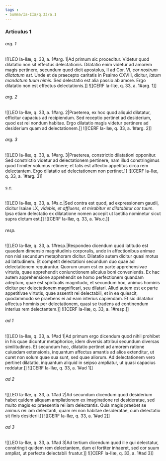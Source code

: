 ```yaml
---
tags : 
- Summa/Ia-IIæ/q.33/a.1
---
```


### Articulus 1

###### arg. 1
![[LEO Ia-IIæ, q. 33, a. 1#arg. 1|Ad primum sic proceditur. Videtur quod dilatatio non sit effectus delectationis. Dilatatio enim videtur ad amorem magis pertinere, secundum quod dicit apostolus, II ad Cor. VI, *cor nostrum dilatatum est*. Unde et de praecepto caritatis in Psalmo CXVIII, dicitur, *latum mandatum tuum nimis*. Sed delectatio est alia passio ab amore. Ergo dilatatio non est effectus delectationis.]]
![[CERF Ia-IIæ, q. 33, a. 1#arg. 1]]

###### arg. 2
![[LEO Ia-IIæ, q. 33, a. 1#arg. 2|Praeterea, ex hoc quod aliquid dilatatur, efficitur capacius ad recipiendum. Sed receptio pertinet ad desiderium, quod est rei nondum habitae. Ergo dilatatio magis videtur pertinere ad desiderium quam ad delectationem.]]
![[CERF Ia-IIæ, q. 33, a. 1#arg. 2]]

###### arg. 3
![[LEO Ia-IIæ, q. 33, a. 1#arg. 3|Praeterea, constrictio dilatationi opponitur. Sed constrictio videtur ad delectationem pertinere, nam illud constringimus quod firmiter volumus retinere; et talis est affectio appetitus circa rem delectantem. Ergo dilatatio ad delectationem non pertinet.]]
![[CERF Ia-IIæ, q. 33, a. 1#arg. 3]]

###### s.c.
![[LEO Ia-IIæ, q. 33, a. 1#s.c.|Sed contra est quod, ad expressionem gaudii, dicitur Isaiae LX, *videbis, et affluens, et mirabitur et dilatabitur cor tuum*. Ipsa etiam delectatio ex dilatatione nomen accepit ut laetitia nominetur sicut supra dictum est.]]
![[CERF Ia-IIæ, q. 33, a. 1#s.c.]]

###### resp.
![[LEO Ia-IIæ, q. 33, a. 1#resp.|Respondeo dicendum quod latitudo est quaedam dimensio magnitudinis corporalis, unde in affectionibus animae non nisi secundum metaphoram dicitur. Dilatatio autem dicitur quasi motus ad latitudinem. Et competit delectationi secundum duo quae ad delectationem requiruntur. Quorum unum est ex parte apprehensivae virtutis, quae apprehendit coniunctionem alicuius boni convenientis. Ex hac autem apprehensione apprehendit se homo perfectionem quandam adeptum, quae est spiritualis magnitudo, et secundum hoc, animus hominis dicitur per delectationem magnificari, seu dilatari. Aliud autem est ex parte appetitivae virtutis, quae assentit rei delectabili, et in ea quiescit, quodammodo se praebens ei ad eam interius capiendam. Et sic dilatatur affectus hominis per delectationem, quasi se tradens ad continendum interius rem delectantem.]]
![[CERF Ia-IIæ, q. 33, a. 1#resp.]]

###### ad 1
![[LEO Ia-IIæ, q. 33, a. 1#ad 1|Ad primum ergo dicendum quod nihil prohibet in his quae dicuntur metaphorice, idem diversis attribui secundum diversas similitudines. Et secundum hoc, dilatatio pertinet ad amorem ratione cuiusdam extensionis, inquantum affectus amantis ad alios extenditur, ut curet non solum quae sua sunt, sed quae aliorum. Ad delectationem vero pertinet dilatatio, inquantum aliquid in seipso ampliatur, ut quasi capacius reddatur.]]
![[CERF Ia-IIæ, q. 33, a. 1#ad 1]]

###### ad 2
![[LEO Ia-IIæ, q. 33, a. 1#ad 2|Ad secundum dicendum quod desiderium habet quidem aliquam ampliationem ex imaginatione rei desideratae, sed multo magis ex praesentia rei iam delectantis. Quia magis praebet se animus rei iam delectanti, quam rei non habitae desideratae, cum delectatio sit finis desiderii.]]
![[CERF Ia-IIæ, q. 33, a. 1#ad 2]]

###### ad 3
![[LEO Ia-IIæ, q. 33, a. 1#ad 3|Ad tertium dicendum quod ille qui delectatur, constringit quidem rem delectantem, dum ei fortiter inhaeret, sed cor suum ampliat, ut perfecte delectabili fruatur.]]
![[CERF Ia-IIæ, q. 33, a. 1#ad 3]]

